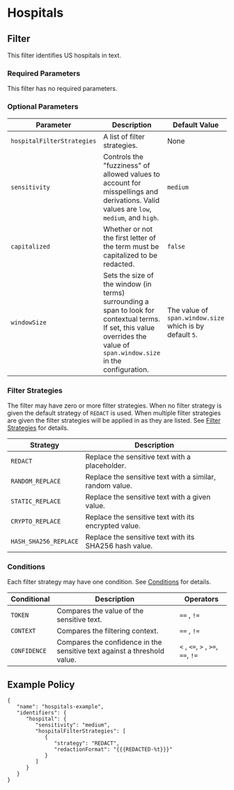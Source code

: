 # Hospitals

## Filter

This filter identifies US hospitals in text.

### Required Parameters

This filter has no required parameters.

### Optional Parameters

| Parameter                  | Description                                                                                                                                                                | Default Value                                            |
|----------------------------|----------------------------------------------------------------------------------------------------------------------------------------------------------------------------|----------------------------------------------------------|
| `hospitalFilterStrategies` | A list of filter strategies.                                                                                                                                               | None                                                     |
| `sensitivity`              | Controls the "fuzziness" of allowed values to account for misspellings and derivations. Valid values are `low`, `medium`, and `high`.                                      | `medium`                                                 |
| `capitalized`              | Whether or not the first letter of the term must be capitalized to be redacted.                                                                                            | `false`                                                  |
| `windowSize`               | Sets the size of the window (in terms) surrounding a span to look for contextual terms. If set, this value overrides the value of `span.window.size` in the configuration. | The value of `span.window.size` which is by default `5`. |

### Filter Strategies

The filter may have zero or more filter strategies. When no filter strategy is given the default strategy of `REDACT` is
used. When multiple filter strategies are given the filter strategies will be applied in as they are listed.
See [Filter Strategies](#filter-strategies) for details.

| Strategy              | Description                                              |
|-----------------------|----------------------------------------------------------|
| `REDACT`              | Replace the sensitive text with a placeholder.           |
| `RANDOM_REPLACE`      | Replace the sensitive text with a similar, random value. |
| `STATIC_REPLACE`      | Replace the sensitive text with a given value.           |
| `CRYPTO_REPLACE`      | Replace the sensitive text with its encrypted value.     |
| `HASH_SHA256_REPLACE` | Replace the sensitive text with its SHA256 hash value.   |

### Conditions

Each filter strategy may have one condition. See [Conditions](#conditions) for details.

| Conditional  | Description                                                              | Operators                          |
|--------------|--------------------------------------------------------------------------|------------------------------------|
| `TOKEN`      | Compares the value of the sensitive text.                                | `==` , `!=`                        |
| `CONTEXT`    | Compares the filtering context.                                          | `==` , `!=`                        |
| `CONFIDENCE` | Compares the confidence in the sensitive text against a threshold value. | `<` , `<=`, `>` , `>=`, `==`, `!=` |

## Example Policy

```
{
   "name": "hospitals-example",
   "identifiers": {
      "hospital": {
         "sensitivity": "medium",
         "hospitalFilterStrategies": [
            {
               "strategy": "REDACT",
               "redactionFormat": "{{{REDACTED-%t}}}"
            }
         ]
      }
   }
}
```
